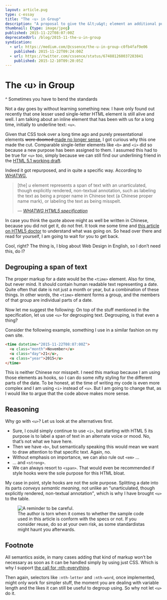 ```yaml
---
layout: article.pug
type: c-essay
title: "The ‹u› in Group"
description: "A proposal to give the &lt;u&gt; element an additional purpose."
thumbnail: {type: image/jpeg}
published: 2015-11-22T08:07:00Z
deprecatedUrl: /blog/2015-11-the-u-in-group
syndication:
  - url: https://medium.com/@cssence/the-u-in-group-c0fb4faf9e06
    published: 2015-11-22T09:24:00Z
  - url: https://twitter.com/cssence/status/674881260037283841
    published: 2015-12-10T09:20:05Z
---
```


# The ‹u› in Group
^ Sometimes you have to bend the standards

Not a day goes by without learning something new. I have only found out recently that one lesser used single-letter HTML element is still alive and well. I am talking about an inline element that has been with us for a long time, initially to underline text: `<u>`.

Given that CSS took over a long time ago and purely presentational elements <del>were doomed </del><ins>made no longer sense</ins>, I got curious why this one made the cut. Comparable single-letter elements like `<b>` and `<i>` did so because a new purpose has been assigned to them. I assumed this had to be true for `<u>` too, simply because we can still find our underlining friend in the [HTML&nbsp;5.1 working draft](https://www.w3.org/TR/html51/semantics.html#the-u-element).

Indeed it got repurposed, and in quite a specific way. According to [WHATWG](https://www.whatwg.org/),

> [the] _u_ element represents a span of text with an unarticulated, though explicitly rendered, non-textual annotation, such as labeling the text as being a proper name in Chinese text (a Chinese proper name mark), or labeling the text as being misspelt.
> <footer>— <cite><a href="https://www.whatwg.org/specs/web-apps/current-work/complete/text-level-semantics.html#the-u-element">WHATWG HTML5 specification</a></cite></footer>

In case you think the quote above might as well be written in Chinese, because you did not get it, do not fret. It took me some time and [this article on HTML5 doctor](https://html5doctor.com/u-element/) to understand what was going on. So head over there and read for yourself, I am going to wait for you to get back.

Cool, right? The thing is, I blog about Web Design in English, so I don’t need this, do I?

## Degrouping a span of text

The proper markup for a date would be the `<time>` element. Also for time, but never mind. It should contain human readable text representing a date. Quite often that date is not just a month or year, but a combination of these things. In other words, the `<time>` element forms a group, and the members of that group are individual parts of a date.

Now let me suggest the following: On top of the stuff mentioned in the specification, let us use `<u>` for degrouping text. Degrouping, is that even a thing?

Consider the following example, something I use in a similar fashion on my own site.

```html
<time datetime="2015-11-22T08:07:00Z">
  <u class="month">November</u>
  <u class="day">21</u>,
  <u class="year">2015</u>
</time>
```

This is neither Chinese nor misspelt. I need this markup because I am using those elements as hooks, so I can do some nifty styling for the different parts of the date. To be honest, at the time of writing my code is even more complex and I am using `<i>` instead of `<u>`. But I am going to change that, as I would like to argue that the code above makes more sense.

## Reasoning

Why go with `<u>`? Let us look at the alternatives first.

* Sure, I could simply continue to use `<i>`, but starting with HTML&nbsp;5 its purpose is to label a span of text in an alternate voice or mood. No, that’s not what we have here.
* Then we have `<b>`, but semantically speaking this would mean we want to draw attention to that specific text. Again, no.
* Without emphasis on importance, we can also rule out `<em>` &hellip;
* &hellip; and `<strong>`.
* We can always resort to `<span>`. That would even be recommended if style hooks were the sole purpose for this HTML bloat.

My case in point, style hooks are not the sole purpose. Splitting a date into its parts _conveys semantic meaning_, not unlike an <q>unarticulated, though explicitly rendered, non-textual annotation</q>, which is why I have brought `<u>` to the table.

<figure><img src="/2015/the-u-in-group/be-careful.jpg" alt="A reminder to be careful."><figcaption>The author is torn when it comes to whether the sample code used in this article is conform with the specs or not. If you consider reuse, do so at your own risk, as some standardistas might haunt you afterwards.</figcaption></figure>

## Footnote

All semantics aside, in many cases adding that kind of markup won’t be necessary as soon as it can be handled simply by using just CSS. Which is why I support [the call for :nth-everything](https://css-tricks.com/a-call-for-nth-everything/).

Then again, selectors like `:nth-letter` and `:nth-word`, once implemented, might only work for simpler stuff, the moment you are dealing with variable length and the likes it can still be useful to degroup using. So why not let `<u>` do it.
